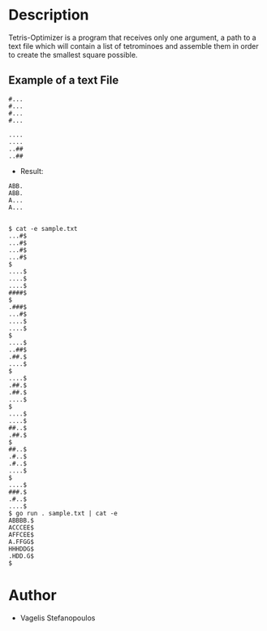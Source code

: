 # Description

 Tetris-Optimizer is a program that receives only one argument, a path to a text file which will contain a list of tetrominoes and assemble them in order to create the smallest square possible.

## Example of a text File

```
#...
#...
#...
#...

....
....
..##
..##
```

- Result:
```
ABB.
ABB.
A...
A...


$ cat -e sample.txt
...#$
...#$
...#$
...#$
$
....$
....$
....$
####$
$
.###$
...#$
....$
....$
$
....$
..##$
.##.$
....$
$
....$
.##.$
.##.$
....$
$
....$
....$
##..$
.##.$
$
##..$
.#..$
.#..$
....$
$
....$
###.$
.#..$
....$
$ go run . sample.txt | cat -e
ABBBB.$
ACCCEE$
AFFCEE$
A.FFGG$
HHHDDG$
.HDD.G$
$
```

# Author
- Vagelis Stefanopoulos